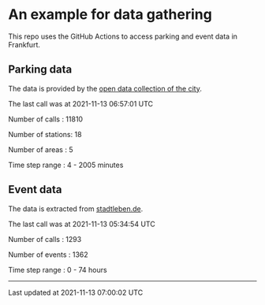 # An example for data gathering

This repo uses the GitHub Actions to access parking and event data in Frankfurt.

## Parking data
The data is provided by the [open data collection of the city](https://www.offenedaten.frankfurt.de/).

The last call was at 2021-11-13 06:57:01 UTC

Number of calls   : 11810

Number of stations:    18

Number of areas   :     5

Time step range   :     4 -  2005 minutes


## Event data
The data is extracted from [stadtleben.de](https://stadtleben.de/frankfurt/).

The last call was at 2021-11-13 05:34:54 UTC

Number of calls   : 1293

Number of events  : 1362

Time step range   :    0 -   74 hours


----

Last updated at 2021-11-13 07:00:02 UTC
